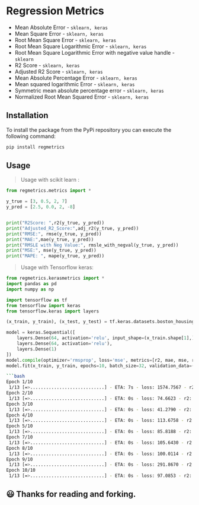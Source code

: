 # Regression Metrics

* Mean Absolute Error - `sklearn, keras`
* Mean Square Error - `sklearn, keras`
* Root Mean Square Error - `sklearn, keras`
* Root Mean Square Logarithmic Error - `sklearn, keras`
* Root Mean Square Logarithmic Error with negative value handle - `sklearn`
* R2 Score - `sklearn, keras`
* Adjusted R2 Score - `sklearn, keras`
* Mean Absolute Percentage Error - `sklearn, keras`
* Mean squared logarithmic Error - `sklearn, keras`
* Symmetric mean absolute percentage error - `sklearn, keras`
* Normalized Root Mean Squared Error - `sklearn, keras`

## Installation

To install the package from the PyPi repository you can execute the following
command:
```sh
pip install regmetrics
```

## Usage

> Usage with scikit learn :

```python
from regmetrics.metrics import *

y_true = [3, 0.5, 2, 7]
y_pred = [2.5, 0.0, 2, -8]


print("R2Score: ",r2(y_true, y_pred))
print("Adjusted_R2_Score:",adj_r2(y_true, y_pred))
print("RMSE:", rmse(y_true, y_pred))
print("MAE:",mae(y_true, y_pred))
print("RMSLE with Neg Value:", rmsle_with_negval(y_true, y_pred))
print("MSE:", mse(y_true, y_pred))
print("MAPE: ", mape(y_true, y_pred))
```
> Usage with Tensorflow keras:

```python
from regmetrics.kerasmetrics import *
import pandas as pd
import numpy as np

import tensorflow as tf
from tensorflow import keras
from tensorflow.keras import layers

(x_train, y_train), (x_test, y_test) = tf.keras.datasets.boston_housing.load_data(path="boston_housing.npz", test_split=0.2, seed=113)

model = keras.Sequential([
    layers.Dense(64, activation='relu', input_shape=(x_train.shape[1],)),
    layers.Dense(64, activation='relu'),
    layers.Dense(1)
])
model.compile(optimizer='rmsprop', loss='mse', metrics=[r2, mae, mse, rmse, mape, rmsle, nrmse])
model.fit(x_train, y_train, epochs=10, batch_size=32, validation_data=(x_test, y_test))
```

```bash
```bash
Epoch 1/10
 1/13 [=>............................] - ETA: 7s - loss: 1574.7567 - r2: 0.6597 - mae: 37.1803 - mse: 1574.7567 - rmse: 37.1802 - mape: 159.261313/13 [==============================] - 1s 15ms/step - loss: 270.0653 - r2: 0.9472 - mae: 11.5427 - mse: 270.0653 - rmse: 11.5427 - mape: 57.3519 - rmsle: 0.6445 - nrmse: 0.5735 - val_loss: 88.6351 - val_r2: 0.9727 - val_mae: 6.6028 - val_mse: 88.6351 - val_rmse: 6.6028 - val_mape: 29.6502 - val_rmsle: 0.3161 - val_nrmse: 0.2965
Epoch 2/10
 1/13 [=>............................] - ETA: 0s - loss: 74.6623 - r2: 0.9913 - mae: 5.5958 - mse: 74.6623 - rmse: 5.5958 - mape: 25.3655 - rmsl13/13 [==============================] - 0s 3ms/step - loss: 87.1876 - r2: 0.9856 - mae: 6.9466 - mse: 87.1876 - rmse: 6.9466 - mape: 33.4256 - rmsle: 0.3057 - nrmse: 0.3343 - val_loss: 81.7884 - val_r2: 0.9712 - val_mae: 6.6424 - val_mse: 81.7884 - val_rmse: 6.6424 - val_mape: 28.8687 - val_rmsle: 0.3334 - val_nrmse: 0.2887
Epoch 3/10
 1/13 [=>............................] - ETA: 0s - loss: 41.2790 - r2: 0.9722 - mae: 5.3798 - mse: 41.2790 - rmse: 5.3798 - mape: 28.7497 - rmsl13/13 [==============================] - 0s 3ms/step - loss: 103.6462 - r2: 0.9825 - mae: 7.1041 - mse: 103.6462 - rmse: 7.1041 - mape: 34.6278 - rmsle: 0.3231 - nrmse: 0.3463 - val_loss: 71.7539 - val_r2: 0.9769 - val_mae: 6.1455 - val_mse: 71.7539 - val_rmse: 6.1455 - val_mape: 27.5078 - val_rmsle: 0.2893 - val_nrmse: 0.2751
Epoch 4/10
 1/13 [=>............................] - ETA: 0s - loss: 113.6758 - r2: 0.9917 - mae: 6.6575 - mse: 113.6758 - rmse: 6.6575 - mape: 20.8683 - rm13/13 [==============================] - 0s 3ms/step - loss: 88.1601 - r2: 0.9823 - mae: 6.8479 - mse: 88.1601 - rmse: 6.8479 - mape: 32.5867 - rmsle: 0.3080 - nrmse: 0.3259 - val_loss: 63.3707 - val_r2: 0.9829 - val_mae: 6.0845 - val_mse: 63.3707 - val_rmse: 6.0845 - val_mape: 33.1628 - val_rmsle: 0.2747 - val_nrmse: 0.3316
Epoch 5/10
 1/13 [=>............................] - ETA: 0s - loss: 85.8188 - r2: 0.9893 - mae: 7.0097 - mse: 85.8188 - rmse: 7.0097 - mape: 34.8362 - rmsl13/13 [==============================] - 0s 3ms/step - loss: 82.3233 - r2: 0.9860 - mae: 6.5795 - mse: 82.3233 - rmse: 6.5795 - mape: 32.5198 - rmsle: 0.3105 - nrmse: 0.3252 - val_loss: 74.4783 - val_r2: 0.9813 - val_mae: 6.8936 - val_mse: 74.4783 - val_rmse: 6.8936 - val_mape: 41.9492 - val_rmsle: 0.3067 - val_nrmse: 0.4195
Epoch 7/10
 1/13 [=>............................] - ETA: 0s - loss: 105.6430 - r2: 0.9658 - mae: 9.4737 - mse: 105.6430 - rmse: 9.4737 - mape: 53.0854 - rm13/13 [==============================] - 0s 3ms/step - loss: 76.0740 - r2: 0.9856 - mae: 6.4234 - mse: 76.0740 - rmse: 6.4234 - mape: 31.8728 - rmsle: 0.2828 - nrmse: 0.3187 - val_loss: 104.1779 - val_r2: 0.9679 - val_mae: 7.5539 - val_mse: 104.1779 - val_rmse: 7.5539 - val_mape: 30.9401 - val_rmsle: 0.3692 - val_nrmse: 0.3094
Epoch 8/10
 1/13 [=>............................] - ETA: 0s - loss: 100.0114 - r2: 0.9833 - mae: 6.8492 - mse: 100.0114 - rmse: 6.8492 - mape: 27.9621 - rm13/13 [==============================] - 0s 4ms/step - loss: 68.4268 - r2: 0.9892 - mae: 5.9540 - mse: 68.4268 - rmse: 5.9540 - mape: 29.7586 - rmsle: 0.2623 - nrmse: 0.2976 - val_loss: 171.7968 - val_r2: 0.9412 - val_mae: 10.5855 - val_mse: 171.7968 - val_rmse: 10.5855 - val_mape: 47.9010 - val_rmsle: 0.7561 - val_nrmse: 0.4790
Epoch 9/10
 1/13 [=>............................] - ETA: 0s - loss: 291.8670 - r2: 0.9725 - mae: 13.9899 - mse: 291.8670 - rmse: 13.9899 - mape: 61.3658 - 13/13 [==============================] - 0s 3ms/step - loss: 92.3889 - r2: 0.9796 - mae: 6.8932 - mse: 92.3889 - rmse: 6.8932 - mape: 33.2856 - rmsle: 0.3333 - nrmse: 0.3329 - val_loss: 67.2208 - val_r2: 0.9808 - val_mae: 5.8498 - val_mse: 67.2208 - val_rmse: 5.8498 - val_mape: 26.4504 - val_rmsle: 0.2680 - val_nrmse: 0.2645
Epoch 10/10
 1/13 [=>............................] - ETA: 0s - loss: 97.0853 - r2: 0.9923 - mae: 5.9866 - mse: 97.0853 - rmse: 5.9866 - mape: 24.9878 - rmsl13/13 [==============================] - 0s 3ms/step - loss: 78.3823 - r2: 0.9856 - mae: 6.5958 - mse: 78.3823 - rmse: 6.5958 - mape: 32.8136 - rmsle: 0.3025 - nrmse: 0.3281 - val_loss: 69.5314 - val_r2: 0.9787 - val_mae: 6.8302 - val_mse: 69.5314 - val_rmse: 6.8302 - val_mape: 37.3933 - val_rmsle: 0.2974 - val_nrmse: 0.3739
```

:smiley: Thanks for reading and forking.
---

